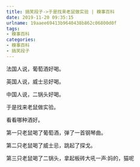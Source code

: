 ```yaml
---
title: 搞笑段子->于是找来老鼠做实验 | 糗事百科
date: 2019-11-20 09:35:15
urlname: 19aaee69413b9640438b862c06800d0f
tags: 
- 糗事百科
categories:
- 糗事百科
- 搞笑段子
---
```

法国人说，葡萄酒好喝。

英国人说，威士忌好喝。

中国人说，二锅头好喝。

于是找来老鼠做实验。

看看哪种酒好。

第一只老鼠喝了葡萄酒，弹了一首钢琴曲。

第二只老鼠喝了威士忌，跳起了探戈。

第三只老鼠喝了二锅头，拿起板砖大吼一声:妈的，猫呢



